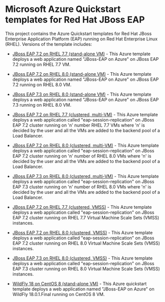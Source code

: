 
# Microsoft Azure Quickstart templates for Red Hat JBoss EAP

This project contains the Azure Quickstart templates for Red Hat JBoss Enterprise Application Platform (EAP) running on Red Hat Enterprise Linux (RHEL).  Versions of the template includes:

* [JBoss EAP 7.2 on RHEL 7.7 (stand-alone VM)](jboss-eap-standalone-rhel7/README.md) - This Azure template deploys a web application named "JBoss-EAP on Azure" on JBoss EAP 7.2 running on RHEL 7.7 VM.

* [JBoss EAP 7.2 on RHEL 8.0 (stand-alone VM)](jboss-eap-standalone-rhel8/README.md) - This Azure template deploys a web application named "JBoss-EAP on Azure" on JBoss EAP 7.2 running on RHEL 8.0 VM.

* [JBoss EAP 7.3 on RHEL 8.0 (stand-alone VM)](jboss-eap73-standalone-rhel8/README.md) - This Azure template deploys a web application named "JBoss-EAP on Azure" on JBoss EAP 7.3 running on RHEL 8.0 VM.

* [JBoss EAP 7.2 on RHEL 7.7 (clustered, multi-VM)](jboss-eap-clustered-multivm-rhel7/README.md) - This Azure template deploys a web application called "eap-session-replication" on JBoss EAP 7.2 cluster running on 'n' number RHEL 7.7 VMs where 'n' is decided by the user and all the VMs are added to the backend pool of a Load Balancer.

* [JBoss EAP 7.2 on RHEL 8.0 (clustered, multi-VM)](jboss-eap-clustered-multivm-rhel8/README.md) - This Azure template deploys a web application called "eap-session-replication" on JBoss EAP 7.2 cluster running on 'n' number of RHEL 8.0 VMs where 'n' is decided by the user and all the VMs are added to the backend pool of a Load Balancer.

* [JBoss EAP 7.3 on RHEL 8.0 (clustered, multi-VM)](jboss-eap73-clustered-multivm-rhel8/README.md) - This Azure template deploys a web application called "eap-session-replication" on JBoss EAP 7.3 cluster running on 'n' number of RHEL 8.0 VMs where 'n' is decided by the user and all the VMs are added to the backend pool of a Load Balancer.

* [JBoss EAP 7.2 on RHEL 7.7 (clustered, VMSS)](jboss-eap-clustered-vmss-rhel7/README.md) - This Azure template deploys a web application called "eap-session-replication" on JBoss EAP 7.2 cluster running on RHEL 7.7 Virtual Machine Scale Sets (VMSS) instances.

* [JBoss EAP 7.2 on RHEL 8.0 (clustered, VMSS)](jboss-eap-clustered-vmss-rhel8/README.md) - This Azure template deploys a web application called "eap-session-replication" on JBoss EAP 7.2 cluster running on RHEL 8.0 Virtual Machine Scale Sets (VMSS) instances.

* [JBoss EAP 7.3 on RHEL 8.0 (clustered, VMSS)](jboss-eap73-clustered-vmss-rhel8/README.md) - This Azure template deploys a web application called "eap-session-replication" on JBoss EAP 7.3 cluster running on RHEL 8.0 Virtual Machine Scale Sets (VMSS) instances.

* [WildFly 18 on CentOS 8 (stand-alone VM)](wildfly-standalone-centos8/README.md) - This Azure quickstart template deploys a web application named "JBoss-EAP on Azure" on WildFly 18.0.1.Final running on CentOS 8 VM.
